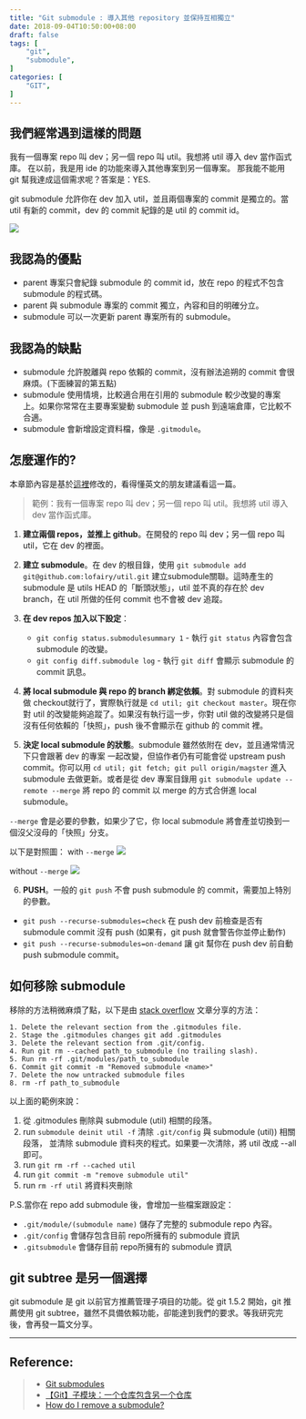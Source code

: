```yaml
---
title: "Git submodule : 導入其他 repository 並保持互相獨立"
date: 2018-09-04T10:50:00+08:00
draft: false
tags: [
    "git",
    "submodule",
]
categories: [
    "GIT",
]
---
```

## 我們經常遇到這樣的問題
我有一個專案 repo 叫 dev；另一個 repo 叫 util。我想將 util 導入 dev 當作函式庫。
在以前，我是用 ide 的功能來導入其他專案到另一個專案。
那我能不能用 git 幫我達成這個需求呢？答案是：YES.

git submodule 允許你在 dev 加入 util，並且兩個專案的 commit 是獨立的。當 util 有新的 commit，dev 的 commit 紀錄的是 util 的 commit id。

![](https://imgur.com/QITwnYG.jpg)

## 我認為的優點
- parent 專案只會紀錄 submodule 的 commit id，放在 repo 的程式不包含 submodule 的程式碼。
- parent 與 submodule 專案的 commit 獨立，內容和目的明確分立。
- submodule 可以一次更新 parent 專案所有的 submodule。

## 我認為的缺點
- submodule 允許脫離與 repo 依賴的 commit，沒有辦法追朔的 commit 會很麻煩。(下面練習的第五點)
- submodule 使用情境，比較適合用在引用的 submodule 較少改變的專案上。如果你常常在主要專案變動 submodule 並 push 到遠端倉庫，它比較不合適。
- submodule 會新增設定資料檔，像是 `.gitmodule`。

<!-- more -->
## 怎麼運作的?
本章節內容是基於[這裡](http://dan.mccloy.info/2015/06/11/Git-submodules/)修改的，看得懂英文的朋友建議看這一篇。

> 範例：我有一個專案 repo 叫 dev；另一個 repo 叫 util。我想將 util 導入 dev 當作函式庫。

1. **建立兩個 repos，並推上 github**。在開發的 repo 叫 dev；另一個 repo 叫 util，它在 dev 的裡面。

2. **建立 submodule**。在 dev 的根目錄，使用 `git submodule add git@github.com:lofairy/util.git` 建立submodule關聯。這時產生的 submodule 是 utils HEAD 的「斷頭狀態」，util 並不真的存在於 dev branch，在 util 所做的任何 commit 也不會被 dev 追蹤。

3. **在 dev repos 加入以下設定**：
    - `git config status.submodulesummary 1` - 執行 `git status` 內容會包含 submodule 的改變。
    - `git config diff.submodule log` - 執行 `git diff` 會顯示 submodule 的 commit 訊息。

4. **將 local submodule 與 repo 的 branch 綁定依賴**。對 submodule 的資料夾做 checkout就行了，實際執行就是 `cd util; git checkout master`。現在你對 util 的改變能夠追蹤了。如果沒有執行這一步，你對 util 做的改變將只是個沒有任何依賴的「快照」，push 後不會顯示在 github 的 commit 裡。

5. **決定 local submodule 的狀態**。submodule 雖然依附在 dev，並且通常情況下只會跟著 dev 的專案 一起改變，但協作者仍有可能會從 upstream push commit。你可以用 `cd util; git fetch; git pull origin/magster` 進入 submodule 去做更新。或者是從 dev 專案目錄用 `git submodule update --remote --merge` 將 repo 的 commit 以 merge 的方式合併進 local submodule。

`--merge` 會是必要的參數，如果少了它，你 local submodule 將會產並切換到一個沒父沒母的「快照」分支。

以下是對照圖：
with `--merge`
![](https://imgur.com/xwD7ies.jpg)

without `--merge`
![](https://imgur.com/YUfMwGN.jpg)

6. **PUSH**。一般的 `git push` 不會 push submodule 的 commit，需要加上特別的參數。
- `git push --recurse-submodules=check` 在 push dev 前檢查是否有 submodule commit 沒有 push (如果有，git push 就會警告你並停止動作)
- `git push --recurse-submodules=on-demand` 讓 git 幫你在 push dev 前自動 push submodule commit。

## 如何移除 submodule
移除的方法稍微麻煩了點，以下是由 [stack overflow](https://stackoverflow.com/questions/1260748/how-do-i-remove-a-submodule) 文章分享的方法：
```
1. Delete the relevant section from the .gitmodules file.
2. Stage the .gitmodules changes git add .gitmodules
3. Delete the relevant section from .git/config.
4. Run git rm --cached path_to_submodule (no trailing slash).
5. Run rm -rf .git/modules/path_to_submodule
6. Commit git commit -m "Removed submodule <name>"
7. Delete the now untracked submodule files
8. rm -rf path_to_submodule
```

以上面的範例來說：

1. 從 .gitmodules 刪除與 submodule (util) 相關的段落。
2. run `submodule deinit util -f` 清除 `.git/config` 與 submodule (util)) 相關段落，
   並清除 submodule 資料夾的程式。如果要一次清除，將 util 改成 --all 即可。
3. run `git rm -rf --cached util`
4. run `git commit -m "remove submodule util"`
5. run `rm -rf util` 將資料夾刪除


P.S.當你在 repo add submodule 後，會增加一些檔案跟設定：
- `.git/module/(submodule name)` 儲存了完整的 submodule repo 內容。
- `.git/config` 會儲存包含目前 repo所擁有的 submodule 資訊
- `.gitsubmodule` 會儲存目前 repo所擁有的 submodule 資訊

## git subtree 是另一個選擇
git submodule 是 git 以前官方推薦管理子項目的功能。從 git 1.5.2 開始，git 推薦使用 git subtree，雖然不具備依賴功能，卻能達到我們的要求。等我研究完後，會再發一篇文分享。

---
## Reference:
> - [Git submodules](http://dan.mccloy.info/2015/06/11/Git-submodules/)
> - [【Git】子模块：一个仓库包含另一个仓库](https://www.jianshu.com/p/491609b1c426)
> - [How do I remove a submodule?](https://stackoverflow.com/questions/1260748/how-do-i-remove-a-submodule)